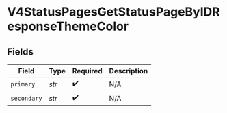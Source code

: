 # V4StatusPagesGetStatusPageByIDResponseThemeColor


## Fields

| Field              | Type               | Required           | Description        |
| ------------------ | ------------------ | ------------------ | ------------------ |
| `primary`          | *str*              | :heavy_check_mark: | N/A                |
| `secondary`        | *str*              | :heavy_check_mark: | N/A                |